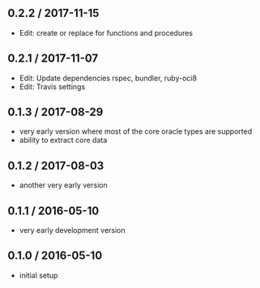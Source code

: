 ## 0.2.2 / 2017-11-15

* Edit: create or replace for functions and procedures

## 0.2.1 / 2017-11-07

* Edit: Update dependencies rspec, bundler, ruby-oci8
* Edit: Travis settings

## 0.1.3 / 2017-08-29

* very early version where most of the core oracle types are supported
* ability to extract core data

## 0.1.2 / 2017-08-03

* another very early version

## 0.1.1 / 2016-05-10

* very early development version

## 0.1.0 / 2016-05-10

* initial setup
